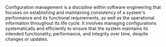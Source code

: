 Configuration management is a discipline within software engineering that focuses on establishing and maintaining consistency of a system's performance and its functional requirements, as well as the operational information throughout its life cycle. It involves managing configurations systematically and efficiently to ensure that the system maintains its intended functionality, performance, and integrity over time, despite changes or updates.
